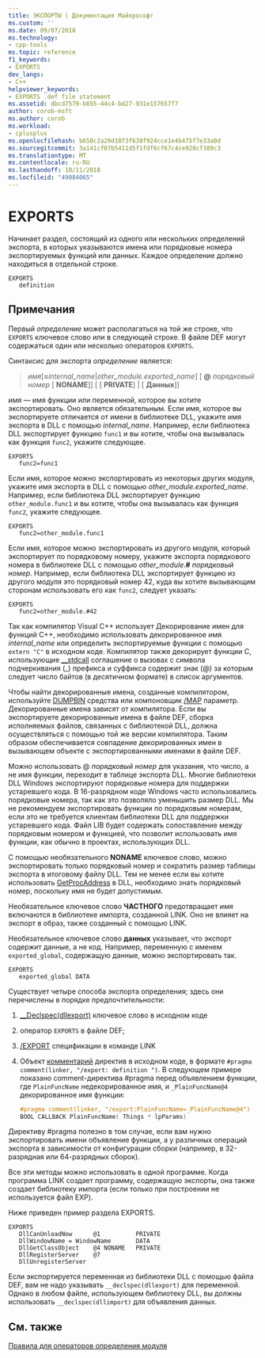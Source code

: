 ```yaml
---
title: ЭКСПОРТЫ | Документация Майкрософт
ms.custom: ''
ms.date: 09/07/2018
ms.technology:
- cpp-tools
ms.topic: reference
f1_keywords:
- EXPORTS
dev_langs:
- C++
helpviewer_keywords:
- EXPORTS .def file statement
ms.assetid: dbcd7579-b855-44c4-bd27-931e157657f7
author: corob-msft
ms.author: corob
ms.workload:
- cplusplus
ms.openlocfilehash: b650c2a20d18f3f638f924cce1e4b475f7e33a0d
ms.sourcegitcommit: 3a141cf07b5411d5f1fdf6cf67c4ce928cf389c3
ms.translationtype: MT
ms.contentlocale: ru-RU
ms.lasthandoff: 10/11/2018
ms.locfileid: "49084065"
---
```

# <a name="exports"></a>EXPORTS

Начинает раздел, состоящий из одного или нескольких определений экспорта, в которых указываются имена или порядковые номера экспортируемых функций или данных. Каждое определение должно находиться в отдельной строке.

```DEF
EXPORTS
   definition
```

## <a name="remarks"></a>Примечания

Первый *определение* может располагаться на той же строке, что `EXPORTS` ключевое слово или в следующей строке. В файле DEF могут содержаться один или несколько операторов `EXPORTS`.

Синтаксис для экспорта *определение* является:

> *имя*\[__=__*internal_name*|*other_module.exported_name*] \[ **\@** _порядковый номер_ \[ **NONAME**]] \[ \[ **PRIVATE**] | \[ **Данных**]]

*имя* — имя функции или переменной, которое вы хотите экспортировать. Оно является обязательным. Если имя, которое вы экспортируете отличается от имени в библиотеке DLL, укажите имя экспорта в DLL с помощью *internal_name*. Например, если библиотека DLL экспортирует функцию `func1` и вы хотите, чтобы она вызывалась как функция `func2`, укажите следующее.

```DEF
EXPORTS
   func2=func1
```

Если имя, которое можно экспортировать из некоторых других модуля, укажите имя экспорта в DLL с помощью *other_module.exported_name*. Например, если библиотека DLL экспортирует функцию `other_module.func1` и вы хотите, чтобы она вызывалась как функция `func2`, укажите следующее.

```DEF
EXPORTS
   func2=other_module.func1
```

Если имя, которое можно экспортировать из другого модуля, который экспортирует по порядковому номеру, укажите экспорта порядкового номера в библиотеке DLL с помощью *other_module*.__#__ *порядковый номер*. Например, если библиотека DLL экспортирует функцию из другого модуля это порядковый номер 42, куда вы хотите вызывающим сторонам использовать его как `func2`, следует указать:

```DEF
EXPORTS
   func2=other_module.#42
```

Так как компилятор Visual C++ использует Декорирование имен для функций C++, необходимо использовать декорированное имя *internal_name* или определить экспортируемые функции с помощью `extern "C"` в исходном коде. Компилятор также декорирует функции C, использующие [__stdcall](../../cpp/stdcall.md) соглашение о вызовах с символа подчеркивания (\_) префикса и суффикса содержит знак (\@) за которым следует число байтов (в десятичном формате) в список аргументов.

Чтобы найти декорированные имена, созданные компилятором, используйте [DUMPBIN](../../build/reference/dumpbin-reference.md) средства или компоновщик [/MAP](../../build/reference/map-generate-mapfile.md) параметр. Декорированные имена зависят от компилятора. Если вы экспортируете декорированные имена в файле DEF, сборка исполняемых файлов, связанных с библиотекой DLL, должна осуществляться с помощью той же версии компилятора. Таким образом обеспечивается совпадение декорированных имен в вызывающем объекте с экспортированными именами в файле DEF.

Можно использовать \@ *порядковый номер* для указания, что число, а не имя функции, переходит в таблице экспорта DLL. Многие библиотеки DLL Windows экспортируют порядковые номера для поддержки устаревшего кода. В 16-разрядном коде Windows часто использовались порядковые номера, так как это позволяло уменьшить размер DLL. Мы не рекомендуем экспортировать функции по порядковым номерам, если это не требуется клиентам библиотеки DLL для поддержки устаревшего кода. Файл LIB будет содержать сопоставление между порядковым номером и функцией, что позволит использовать имя функции, как обычно в проектах, использующих DLL.

С помощью необязательного **NONAME** ключевое слово, можно экспортировать только порядковый номер и сократить размер таблицы экспорта в итоговому файлу DLL. Тем не менее если вы хотите использовать [GetProcAddress](/windows/desktop/api/libloaderapi/nf-libloaderapi-getprocaddress) в DLL, необходимо знать порядковый номер, поскольку имя не будет допустимым.

Необязательное ключевое слово **ЧАСТНОГО** предотвращает *имя* включаются в библиотеке импорта, созданной LINK. Оно не влияет на экспорт в образ, также созданный с помощью LINK.

Необязательное ключевое слово **данных** указывает, что экспорт содержит данные, а не код. Например, переменную с именем `exported_global`, содержащую данные, можно экспортировать так.

```DEF
EXPORTS
   exported_global DATA
```

Существует четыре способа экспорта определения; здесь они перечислены в порядке предпочтительности:

1. [__Declspec(dllexport)](../../cpp/dllexport-dllimport.md) ключевое слово в исходном коде

1. оператор `EXPORTS` в файле DEF;

1. [/EXPORT](../../build/reference/export-exports-a-function.md) спецификации в команде LINK

1. Объект [комментарий](../../preprocessor/comment-c-cpp.md) директив в исходном коде, в формате `#pragma comment(linker, "/export: definition ")`. В следующем примере показано comment-директива #pragma перед объявлением функции, где `PlainFuncName` недекорированное имя, и `_PlainFuncName@4` декорированное имя функции:

    ```cpp
    #pragma comment(linker, "/export:PlainFuncName=_PlainFuncName@4")
    BOOL CALLBACK PlainFuncName( Things * lpParams)
    ```

Директиву #pragma полезно в том случае, если вам нужно экспортировать имени объявление функции, а у различных операций экспорта в зависимости от конфигурации сборки (например, в 32-разрядная или 64-разрядных сборок).

Все эти методы можно использовать в одной программе. Когда программа LINK создает программу, содержащую экспорты, она также создает библиотеку импорта (если только при построении не используется файл EXP).

Ниже приведен пример раздела EXPORTS.

```DEF
EXPORTS
   DllCanUnloadNow      @1          PRIVATE
   DllWindowName = WindowName       DATA
   DllGetClassObject    @4 NONAME   PRIVATE
   DllRegisterServer    @7
   DllUnregisterServer
```

Если экспортируется переменная из библиотеки DLL с помощью файла DEF, вам не надо указывать `__declspec(dllexport)` для переменной. Однако в любом файле, использующем библиотеку DLL, вы должны использовать `__declspec(dllimport)` для объявления данных.

## <a name="see-also"></a>См. также

[Правила для операторов определения модуля](../../build/reference/rules-for-module-definition-statements.md)
